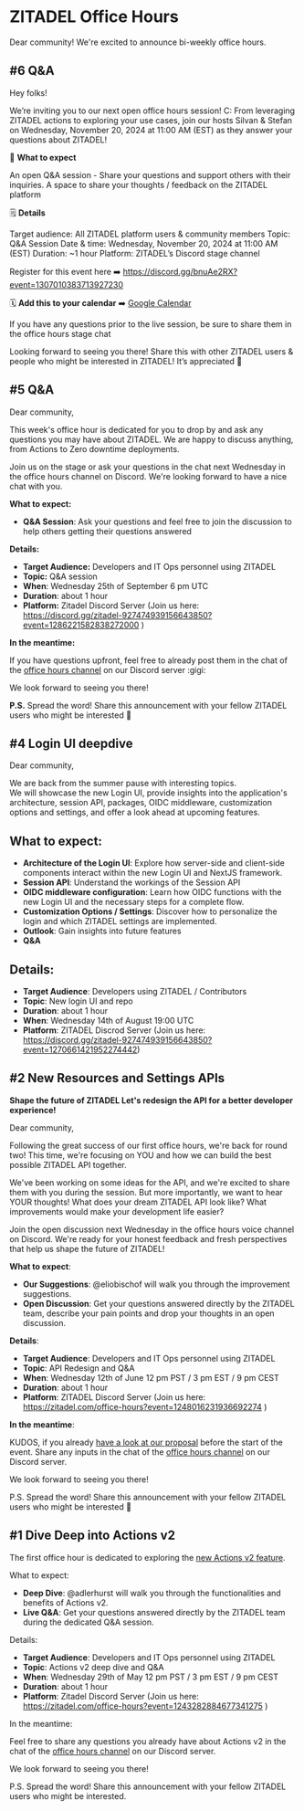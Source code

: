 # ZITADEL Office Hours

Dear community!
We're excited to announce bi-weekly office hours.

## #6 Q&A 

Hey folks!

We’re inviting you to our next open office hours session! C: From leveraging ZITADEL actions to exploring your use cases, join our hosts Silvan & Stefan on Wednesday, November 20, 2024 at 11:00 AM (EST) as they answer your questions about ZITADEL! 

🦒 **What to expect**

An open Q&A session - Share your questions and support others with their inquiries.
A space to share your thoughts / feedback on the ZITADEL platform

🗒️ **Details**

Target audience: All ZITADEL platform users & community members
Topic: Q&A Session 
Date & time: Wednesday, November 20, 2024 at 11:00 AM (EST)
Duration: ~1 hour 
Platform: ZITADEL’s Discord stage channel 

Register for this event here ➡️ https://discord.gg/bnuAe2RX?event=1307010383713927230

🗓️ **Add this to your calendar** ➡️ [Google Calendar](https://calendar.google.com/calendar/u/0/r/eventedit?dates=20241120T110000/20241120T110000&details=We%E2%80%99re+inviting+you+to+our+next+open+office+hours+session!+C:+From+leveraging+ZITADEL+actions+to+exploring+your+use+cases,+join+our+hosts+Silvan+%26+Stefan+as+they+answer+your+questions+about+ZITADEL!+%0A%0A**What+to+expect**%0A%0A-+An+open+Q%26A+session+-+Share+your+questions+and+support+others+with+their+inquiries.+%0A-+A+space+to+share+your+thoughts+/+feedback+on+the+ZITADEL+platform+++%0A%0A**Details**+%0A%0A**Target+audience:**+All+ZITADEL+platform+users+%26+community+members%0A**Topic**:+Q%26A+Session+%0A**Date+%26+time**:+Wednesday,+November+20,+2024+11:00+AM%0A**Duration**:+~1+hour+%0A**Platform**:+ZITADEL%E2%80%99s+Discord+stage+channel&location=Discord:+ZITADEL+server,+office+hours&text=Open+Office+Hours)


If you have any questions prior to the live session, be sure to share them in the office hours stage chat

Looking forward to seeing you there! Share this with other ZITADEL users & people who might be interested in ZITADEL! It’s appreciated 🫶 


## #5 Q&A

Dear community,

This week's office hour is dedicated for you to drop by and ask any questions you may have about ZITADEL. We are happy to discuss anything, from Actions to Zero downtime deployments. 

Join us on the stage or ask your questions in the chat next Wednesday in the office hours channel on Discord. We're looking forward to have a nice chat with you.

**What to expect:**

* **Q&A Session**: Ask your questions and feel free to join the discussion to help others getting their questions answered

**Details:**

* **Target Audience:** Developers and IT Ops personnel using ZITADEL  
* **Topic:** Q\&A session  
* **When**: Wednesday 25th of September 6 pm UTC  
* **Duration**: about 1 hour  
* **Platform:** Zitadel Discord Server (Join us here:  https://discord.gg/zitadel-927474939156643850?event=1286221582838272000 )

**In the meantime:**

If you have questions upfront, feel free to already post them in the chat of the [office hours channel](https://zitadel.com/office-hours) on our Discord server :gigi:

We look forward to seeing you there\!

**P.S.** Spread the word\! Share this announcement with your fellow ZITADEL users who might be interested 📢

## #4 Login UI deepdive

Dear community,

We are back from the summer pause with interesting topics.  
We will showcase the new Login UI, provide insights into the application's architecture, session API, packages, OIDC middleware, customization options and settings, and offer a look ahead at upcoming features.

## What to expect:

* **Architecture of the Login UI**: Explore how server-side and client-side components interact within the new Login UI and NextJS framework.
* **Session API**: Understand the workings of the Session API
* **OIDC middleware configuration**: Learn how OIDC functions with the new Login UI and the necessary steps for a complete flow.
* **Customization Options / Settings**: Discover how to personalize the login and which ZITADEL settings are implemented.
* **Outlook**: Gain insights into future features
* **Q&A**

## Details:

* **Target Audience**: Developers using ZITADEL / Contributors
* **Topic**: New login UI and repo
* **Duration**: about 1 hour
* **When**: Wednesday 14th of August 19:00 UTC
* **Platform**: ZITADEL Discrod Server (Join us here: https://discord.gg/zitadel-927474939156643850?event=1270661421952274442)


## #2 New Resources and Settings APIs

**Shape the future of ZITADEL Let's redesign the API for a better developer experience!**

Dear community,

Following the great success of our first office hours, we're back for round two! This time, we're focusing on YOU and how we can build the best possible ZITADEL API together.

We've been working on some ideas for the API, and we're excited to share them with you during the session. But more importantly, we want to hear YOUR thoughts! What does your dream ZITADEL API look like? What improvements would make your development life easier?

Join the open discussion next Wednesday in the office hours voice channel on Discord. We're ready for your honest feedback and fresh perspectives that help us shape the future of ZITADEL!

**What to expect**:

* **Our Suggestions**: @eliobischof will walk you through the improvement suggestions.
* **Open Discussion**: Get your questions answered directly by the ZITADEL team, describe your pain points and drop your thoughts in an 
open discussion.

**Details**:

* **Target Audience**: Developers and IT Ops personnel using ZITADEL
* **Topic**: API Redesign and Q&A
* **When**: Wednesday 12th of June 12 pm PST / 3 pm EST / 9 pm CEST
* **Duration**: about 1 hour
* **Platform**: ZITADEL Discord Server (Join us here:  https://zitadel.com/office-hours?event=1248016231936692274 )

**In the meantime**:

KUDOS, if you already [have a look at our proposal](https://zitadel.com/docs/apis/v3) before the start of the event. Share any inputs in the chat of the [office hours channel](https://zitadel.com/office-hours) on our Discord server.

We look forward to seeing you there!

P.S. Spread the word! Share this announcement with your fellow ZITADEL users who might be interested 📢

## #1 Dive Deep into Actions v2

The first office hour is dedicated to exploring the [new Actions v2 feature](https://zitadel.com/docs/concepts/features/actions_v2).

What to expect:

* **Deep Dive**: @adlerhurst will walk you through the functionalities and benefits of Actions v2.
* **Live Q&A**: Get your questions answered directly by the ZITADEL team during the dedicated Q&A session.

Details:

* **Target Audience**: Developers and IT Ops personnel using ZITADEL
* **Topic**: Actions v2 deep dive and Q&A
* **When**: Wednesday 29th of May 12 pm PST / 3 pm EST / 9 pm CEST
* **Duration**: about 1 hour
* **Platform**: Zitadel Discord Server (Join us here:  https://zitadel.com/office-hours?event=1243282884677341275 )

In the meantime:

Feel free to share any questions you already have about Actions v2 in the chat of the [office hours channel](https://zitadel.com/office-hours) on our Discord server.

We look forward to seeing you there!

P.S. Spread the word! Share this announcement with your fellow ZITADEL users who might be interested.
